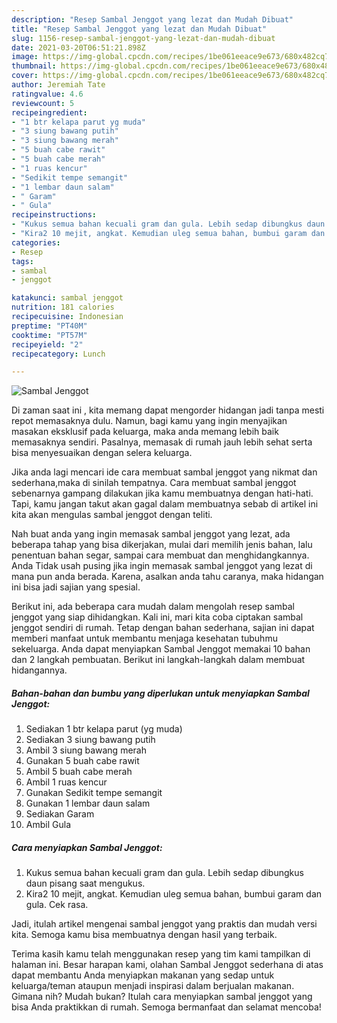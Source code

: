 ```yaml
---
description: "Resep Sambal Jenggot yang lezat dan Mudah Dibuat"
title: "Resep Sambal Jenggot yang lezat dan Mudah Dibuat"
slug: 1156-resep-sambal-jenggot-yang-lezat-dan-mudah-dibuat
date: 2021-03-20T06:51:21.898Z
image: https://img-global.cpcdn.com/recipes/1be061eeace9e673/680x482cq70/sambal-jenggot-foto-resep-utama.jpg
thumbnail: https://img-global.cpcdn.com/recipes/1be061eeace9e673/680x482cq70/sambal-jenggot-foto-resep-utama.jpg
cover: https://img-global.cpcdn.com/recipes/1be061eeace9e673/680x482cq70/sambal-jenggot-foto-resep-utama.jpg
author: Jeremiah Tate
ratingvalue: 4.6
reviewcount: 5
recipeingredient:
- "1 btr kelapa parut yg muda"
- "3 siung bawang putih"
- "3 siung bawang merah"
- "5 buah cabe rawit"
- "5 buah cabe merah"
- "1 ruas kencur"
- "Sedikit tempe semangit"
- "1 lembar daun salam"
- " Garam"
- " Gula"
recipeinstructions:
- "Kukus semua bahan kecuali gram dan gula. Lebih sedap dibungkus daun pisang saat mengukus."
- "Kira2 10 mejit, angkat. Kemudian uleg semua bahan, bumbui garam dan gula. Cek rasa."
categories:
- Resep
tags:
- sambal
- jenggot

katakunci: sambal jenggot 
nutrition: 181 calories
recipecuisine: Indonesian
preptime: "PT40M"
cooktime: "PT57M"
recipeyield: "2"
recipecategory: Lunch

---
```



![Sambal Jenggot](https://img-global.cpcdn.com/recipes/1be061eeace9e673/680x482cq70/sambal-jenggot-foto-resep-utama.jpg)

Di zaman  saat ini , kita memang dapat mengorder hidangan jadi tanpa mesti repot memasaknya dulu. Namun, bagi kamu yang ingin menyajikan masakan eksklusif pada keluarga, maka anda memang lebih baik memasaknya sendiri. Pasalnya, memasak di rumah jauh lebih sehat serta bisa menyesuaikan dengan selera keluarga.

Jika anda lagi mencari ide cara membuat sambal jenggot yang nikmat dan sederhana,maka di sinilah tempatnya. Cara membuat sambal jenggot  sebenarnya gampang dilakukan jika kamu membuatnya dengan hati-hati. Tapi, kamu jangan takut akan gagal dalam membuatnya 
sebab di artikel ini kita akan mengulas sambal jenggot dengan teliti.  



Nah buat anda yang ingin memasak sambal jenggot yang lezat, ada beberapa tahap yang bisa dikerjakan, mulai dari memilih jenis bahan, lalu penentuan bahan segar, sampai cara membuat dan menghidangkannya. Anda Tidak usah pusing jika ingin memasak sambal jenggot yang lezat di mana pun anda berada. Karena, asalkan anda  tahu caranya, maka hidangan ini bisa jadi sajian yang spesial.

Berikut ini, ada beberapa cara mudah dalam mengolah resep sambal jenggot yang siap dihidangkan. Kali ini, mari kita coba ciptakan sambal jenggot sendiri di rumah. Tetap dengan bahan sederhana, sajian ini dapat memberi manfaat untuk membantu menjaga kesehatan tubuhmu sekeluarga. Anda dapat menyiapkan Sambal Jenggot memakai 10 bahan dan 2 langkah pembuatan. Berikut ini langkah-langkah dalam membuat hidangannya.

<!--inarticleads1-->

##### Bahan-bahan dan bumbu yang diperlukan untuk menyiapkan Sambal Jenggot:

1. Sediakan 1 btr kelapa parut (yg muda)
1. Sediakan 3 siung bawang putih
1. Ambil 3 siung bawang merah
1. Gunakan 5 buah cabe rawit
1. Ambil 5 buah cabe merah
1. Ambil 1 ruas kencur
1. Gunakan Sedikit tempe semangit
1. Gunakan 1 lembar daun salam
1. Sediakan  Garam
1. Ambil  Gula




<!--inarticleads2-->

##### Cara menyiapkan Sambal Jenggot:

1. Kukus semua bahan kecuali gram dan gula. Lebih sedap dibungkus daun pisang saat mengukus.
1. Kira2 10 mejit, angkat. Kemudian uleg semua bahan, bumbui garam dan gula. Cek rasa.




Jadi, itulah artikel mengenai  sambal jenggot  yang praktis dan mudah versi kita. Semoga kamu bisa membuatnya dengan hasil yang terbaik. 

Terima kasih kamu telah menggunakan resep yang tim kami tampilkan di halaman ini. Besar harapan kami, olahan  Sambal Jenggot sederhana di atas dapat membantu Anda menyiapkan makanan yang sedap untuk keluarga/teman ataupun menjadi inspirasi dalam berjualan makanan. Gimana nih? Mudah bukan? Itulah cara menyiapkan sambal jenggot yang bisa Anda praktikkan di rumah. Semoga bermanfaat dan selamat mencoba!

